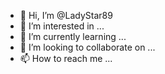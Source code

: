 - 👋 Hi, I’m @LadyStar89
- 👀 I’m interested in ...
- 🌱 I’m currently learning ...
- 💞️ I’m looking to collaborate on ...
- 📫 How to reach me ...


<!---
LadyStar89/LadyStar89 is a ✨ special ✨ repository because its `README.md` (this file) appears on your GitHub profile.

--->
